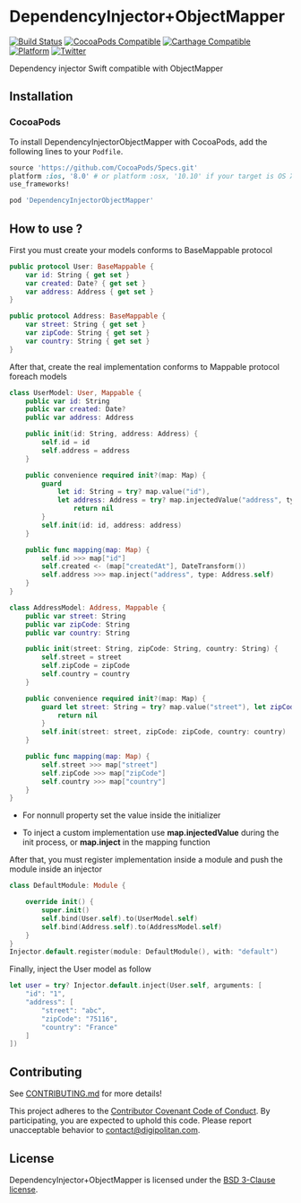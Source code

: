 DependencyInjector+ObjectMapper
=================================

[![Build Status](https://travis-ci.org/Digipolitan/dependency-injector-object-mapper.svg?branch=master)](https://travis-ci.org/Digipolitan/dependency-injector-object-mapper)
[![CocoaPods Compatible](https://img.shields.io/cocoapods/v/DependencyInjectorObjectMapper.svg)](https://img.shields.io/cocoapods/v/DependencyInjectorObjectMapper.svg)
[![Carthage Compatible](https://img.shields.io/badge/Carthage-compatible-4BC51D.svg?style=flat)](https://github.com/Carthage/Carthage)
[![Platform](https://img.shields.io/cocoapods/p/DependencyInjectorObjectMapper.svg?style=flat)](http://cocoadocs.org/docsets/DependencyInjectorObjectMapper)
[![Twitter](https://img.shields.io/badge/twitter-@Digipolitan-blue.svg?style=flat)](http://twitter.com/Digipolitan)

Dependency injector Swift compatible with ObjectMapper

## Installation

### CocoaPods

To install DependencyInjectorObjectMapper with CocoaPods, add the following lines to your `Podfile`.

```ruby
source 'https://github.com/CocoaPods/Specs.git'
platform :ios, '8.0' # or platform :osx, '10.10' if your target is OS X.
use_frameworks!

pod 'DependencyInjectorObjectMapper'
```

## How to use ?

First you must create your models conforms to BaseMappable protocol

```swift
public protocol User: BaseMappable {
    var id: String { get set }
    var created: Date? { get set }
    var address: Address { get set }
}

public protocol Address: BaseMappable {
    var street: String { get set }
    var zipCode: String { get set }
    var country: String { get set }
}
```

After that, create the real implementation conforms to Mappable protocol foreach models

```swift
class UserModel: User, Mappable {
    public var id: String
    public var created: Date?
    public var address: Address

    public init(id: String, address: Address) {
        self.id = id
        self.address = address
    }

    public convenience required init?(map: Map) {
        guard
            let id: String = try? map.value("id"),
            let address: Address = try? map.injectedValue("address", type: Address.self) else {
                return nil
        }
        self.init(id: id, address: address)
    }

    public func mapping(map: Map) {
        self.id >>> map["id"]
        self.created <- (map["createdAt"], DateTransform())
        self.address >>> map.inject("address", type: Address.self)
    }
}

class AddressModel: Address, Mappable {
    public var street: String
    public var zipCode: String
    public var country: String

    public init(street: String, zipCode: String, country: String) {
        self.street = street
        self.zipCode = zipCode
        self.country = country
    }

    public convenience required init?(map: Map) {
        guard let street: String = try? map.value("street"), let zipCode: String = try? map.value("zipCode"), let country: String = try? map.value("country") else {
            return nil
        }
        self.init(street: street, zipCode: zipCode, country: country)
    }

    public func mapping(map: Map) {
        self.street >>> map["street"]
        self.zipCode >>> map["zipCode"]
        self.country >>> map["country"]
    }
}
```

* For nonnull property set the value inside the initializer

* To inject a custom implementation use **map.injectedValue** during the init process, or **map.inject** in the mapping function

After that, you must register implementation inside a module and push the module inside an injector

```swift
class DefaultModule: Module {

    override init() {
        super.init()
        self.bind(User.self).to(UserModel.self)
        self.bind(Address.self).to(AddressModel.self)
    }
}
Injector.default.register(module: DefaultModule(), with: "default")
```

Finally, inject the User model as follow

```swift
let user = try? Injector.default.inject(User.self, arguments: [
    "id": "1",
    "address": [
        "street": "abc",
        "zipCode": "75116",
        "country": "France"
    ]
])
```

## Contributing

See [CONTRIBUTING.md](CONTRIBUTING.md) for more details!

This project adheres to the [Contributor Covenant Code of Conduct](CODE_OF_CONDUCT.md).
By participating, you are expected to uphold this code. Please report
unacceptable behavior to [contact@digipolitan.com](mailto:contact@digipolitan.com).

## License

DependencyInjector+ObjectMapper is licensed under the [BSD 3-Clause license](LICENSE).

